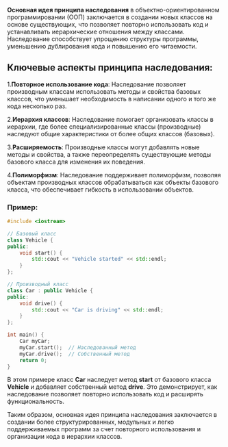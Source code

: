 **Основная идея принципа наследования** в объектно-ориентированном программировании (ООП) заключается в создании новых классов на основе существующих, что позволяет повторно использовать код и устанавливать иерархические отношения между классами. Наследование способствует упрощению структуры программы, уменьшению дублирования кода и повышению его читаемости.

## Ключевые аспекты принципа наследования:
1.**Повторное использование кода**: Наследование позволяет производным классам использовать методы и свойства базовых классов, что уменьшает необходимость в написании одного и того же кода несколько раз.

2.**Иерархия классов**: Наследование помогает организовать классы в иерархии, где более специализированные классы (производные) наследуют общие характеристики от более общих классов (базовых).

3.**Расширяемость**: Производные классы могут добавлять новые методы и свойства, а также переопределять существующие методы базового класса для изменения их поведения.

4.**Полиморфизм**: Наследование поддерживает полиморфизм, позволяя объектам производных классов обрабатываться как объекты базового класса, что обеспечивает гибкость в использовании объектов.

### Пример:
```cpp
#include <iostream>

// Базовый класс
class Vehicle {
public:
    void start() {
        std::cout << "Vehicle started" << std::endl;
    }
};

// Производный класс
class Car : public Vehicle {
public:
    void drive() {
        std::cout << "Car is driving" << std::endl;
    }
};

int main() {
    Car myCar;
    myCar.start();  // Наследованный метод
    myCar.drive();  // Собственный метод
    return 0;
}
```
В этом примере класс **Car** наследует метод **start** от базового класса **Vehicle** и добавляет собственный метод **drive**. Это демонстрирует, как наследование позволяет повторно использовать код и расширять функциональность.

Таким образом, основная идея принципа наследования заключается в создании более структурированных, модульных и легко поддерживаемых программ за счет повторного использования и организации кода в иерархии классов.